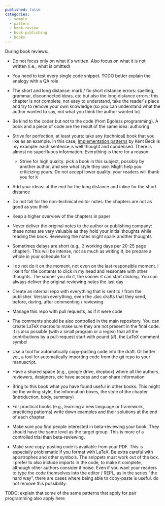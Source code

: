 ```yaml
---
published: false
categories:
  - sample
  - pattern
  - book-review
  - book-publishing
  - books
---
```


During book reviews:
  * Do not focus only on what it's written. Also focus on what it is not written (i.e., what is omitted)
  * You need to test every single code snippet. TODO better explain the analogy with a QA role
  * The short and long distance: mark / fix short distance errors: spelling, grammar, disconnected ideas, etc but also the long distance errors: this chapter is not complete, not easy to understand, take the reader's place and try to remove your own knowledge (so you can understand what the author wanted to say, not what you think the author wanted to)
  * Be kind to the coder but not to the code (from Egoless programming). A book and a piece of code are the result of the same idea: authoring
  * Strive for perfection, at least yours: take any (technical) book that you like as an example. In this case, [Implementation patterns](http://www.amazon.com/Implementation-Patterns-Kent-Beck/dp/0321413091) by Kent Beck is my example: each sentence is well thought and condensed. There is almost no superfluous information. Everything is there for a reason.
    * Strive for high quality: pick a book in this subject, possibly by another author, and see what style they use. Might help you criticizing yours. Do not accept lower quality: your readers will thank you for it
  * Add your ideas: at the end for the long distance and inline for the short distance
  * Do not fall for the non-technical editor notes: the chapters are not as good as you think

  
  * Keep a higher overview of the chapters in paper
  * Never deliver the original notes to the author or publishing company: these notes are very valuable as they hold your initial thoughts while reading the book. Reviewing the notes might spark another thoughts


  * Sometimes delays are short (e.g., 3 working days per 20-25 page chapter). This will be intense, not as much as writing it, be prepare a whole in your schedule for it
  * I do not do it on the moment, not even on the last responsible moment. I like it for the contents to click in my head and ressonate with other thoughts. The sooner you do it, the sooner it can start clicking. You can always deliver the original reviewing notes the last day

  * Create an internal repo with everything that is sent to / from the publisher. Version everything, even the .doc drafts that they send, before, during, after commenting / reviewing
  * Manage this repo with pull requests, as if it were code
  * The comments should be also controlled in the main repository. You can create LaTeX macros to make sure they are not present in the final code. It is also possible (with a small program or a regex) that all the contributions by a pull-request start with pound (#), the LaTeX comment symbol
  * Use a tool for automatically copy-pasting code into the draft. Or better yet, a tool for automatically importing code from the git repo to your manuscript.
  * Have a shared space (e.g., google drive, dropbox) where all the authors, reviewers, designers, etc have access and can share information

  * Bring to this book what you have found useful in other books. This might be the writing style, the information boxes, the style of the chapter (introduction, body, summary)
  * For practical books (e.g., learning a new language or framework, practicing patterns) write down examples and their solutions at the end of each chapter.
  * Make sure you find people interested in beta-reviewing your book. They should have the same level as the target group. This is more of a controlled trial than beta-reviewing.
  * Make sure copy-pasting code is available from your PDF. This is especially problematic if you format with LaTeX. Be extra careful with apostrophes and other symbols. The snippets must work out of the box. I prefer to also include imports in the code, to make it complete, although other authors consider it noise. Even if you want your readers to type the code themselves into the editor / REPL, as in the series "the hard way", there are cases where being able to copy-paste is useful. do not remove this possibility.
  
  

TODO: explain that some of the same patterns that apply for pair programming also apply here
  
